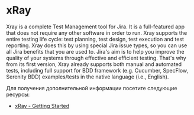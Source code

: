 # xRay

Xray is a complete Test Management tool for Jira. It is a full-featured app that does not require any other software in order to run.
Xray supports the entire testing life cycle: test planning, test design, test execution and test reporting. Xray does this by using special Jira issue types, so you can use all Jira benefits that you are used to.
Jira's aim is to help you improve the quality of your systems through effective and efficient testing. That's why from its first version, Xray already supports both manual and automated tests, including full support for BDD framework (e.g. Cucumber, SpecFlow, Serenity BDD) examples/tests in the native language (i.e., English).

Для получения дополнительной информации посетите следующие ресурсы:

- [xRay - Getting Started](https://docs.getxray.app/display/XRAY/Getting+started)
